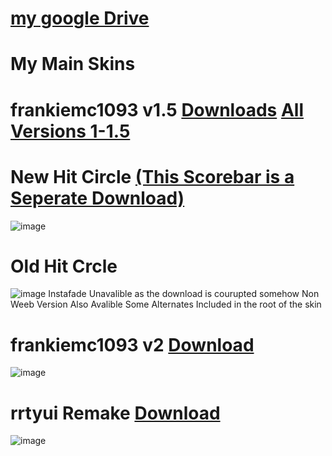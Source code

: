 # [my google Drive](https://drive.google.com/drive/folders/1ekRWLnVyYvitC5rauGxj23_P5Yi3B32-)

# My Main Skins
# frankiemc1093 v1.5 [Downloads](https://drive.google.com/drive/u/0/folders/1T1EpLRKYwOXufhaqSjeMmd3NJADQ2Hge) [All Versions 1-1.5](https://drive.google.com/drive/u/0/folders/1YVwn7imt80GSZkNeQhJ8B_N7os745Uvk)

# New Hit Circle [(This Scorebar is a Seperate Download)](https://drive.google.com/drive/u/0/folders/11jYanPIhtsl3r5OFp-Q-H0SS90LVoj_B)
![image](https://github.com/user-attachments/assets/f0c0f1ee-876d-485c-a5bb-22cfe4d26c9d)

# Old Hit Crcle
![image](https://github.com/user-attachments/assets/8d2a55cf-9dd4-4fa9-b8e0-7803a54aadde)
Instafade Unavalible as the download is courupted somehow
Non Weeb Version Also Avalible
Some Alternates Included in the root of the skin

# frankiemc1093 v2 [Download](https://drive.google.com/drive/u/0/folders/1IVpTr6ePd4HwmREXAl7dHiOGiqcG7tov)
![image](https://github.com/user-attachments/assets/03da6ea8-42d6-492c-9e1a-97f6e27d9ded)

# rrtyui Remake [Download](https://drive.google.com/file/d/11Wa6REGe7Cj7BkSU46vN82bPTSrMoWus/view?usp=drive_link)
![image](https://github.com/user-attachments/assets/2d48b133-a631-40e9-825f-ea0e04c7b55b)
